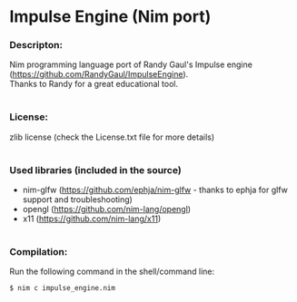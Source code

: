 # Impulse Engine (Nim port)
### Descripton: ###
Nim programming language port of Randy Gaul's Impulse engine (https://github.com/RandyGaul/ImpulseEngine).<br>
Thanks to Randy for a great educational tool.
<br><br>
### License: ###
zlib license (check the License.txt file for more details)
<br><br>
### Used libraries (included in the source) ###
- nim-glfw (https://github.com/ephja/nim-glfw - thanks to ephja for glfw support and troubleshooting)
- opengl (https://github.com/nim-lang/opengl)
- x11 (https://github.com/nim-lang/x11)
<br><br>

### Compilation: ###

Run the following command in the shell/command line:
```sh 
$ nim c impulse_engine.nim
```

